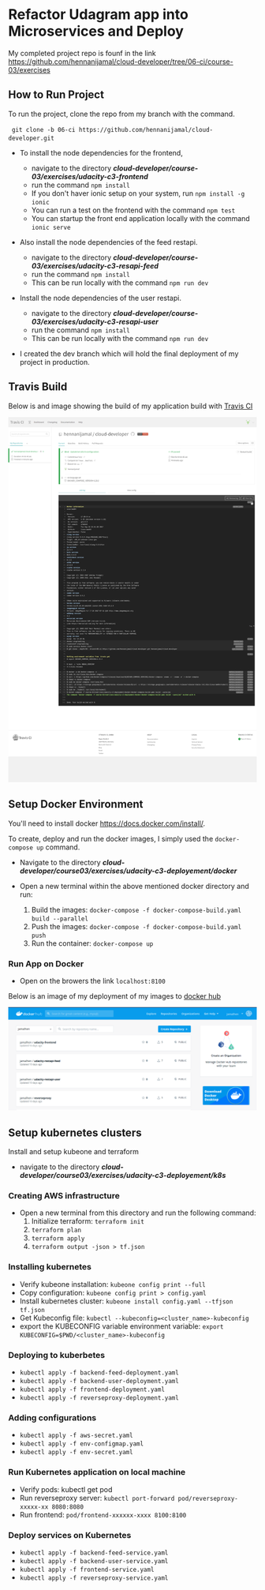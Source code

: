 # Refactor Udagram app into Microservices and Deploy

My completed project repo is founf in the link https://github.com/hennanijamal/cloud-developer/tree/06-ci/course-03/exercises

## How to Run Project

To run the project, clone the repo from my branch with the command.

` git clone -b 06-ci https://github.com/hennanijamal/cloud-developer.git`

- To install the node dependencies for the frontend, 
    - navigate to the directory ***cloud-developer/course-03/exercises/udacity-c3-frontend***
    - run the command `npm install`
    - If you don't haver ionic setup on your system, run `npm install -g ionic`
    - You can run a test on the frontend with the command `npm test`
    - You can startup the front end application locally with the command `ionic serve`

- Also install the node dependencies of the feed restapi.
    - navigate to the directory ***cloud-developer/course-03/exercises/udacity-c3-resapi-feed***
    - run the command `npm install`
    - This can be run locally with the command `npm run dev`

- Install the node dependencies of the user restapi.
    - navigate to the directory ***cloud-developer/course-03/exercises/udacity-c3-resapi-user***
    - run the command `npm install`
    - This can be run locally with the command `npm run dev`

- I created the dev branch which will hold the final deployment of my project in production.

## Travis Build 

Below is and image showing the build of my application build with [Travis CI ](https://travis-ci.org/hennanijamal/cloud-developer)

![travis](images/traviscli.png)

## Setup Docker Environment

You'll need to install docker https://docs.docker.com/install/.

To create, deploy and run the docker images, I simply used the `docker-compose up` command.

- Navigate to the directory ***cloud-developer/course03/exercises/udacity-c3-deployement/docker***

- Open a new terminal within the above mentioned docker directory and run:

    1. Build the images: `docker-compose -f docker-compose-build.yaml build --parallel`
    2. Push the images: `docker-compose -f docker-compose-build.yaml push`
    3. Run the container: `docker-compose up`

### Run App on Docker
- Open on the browers the link `localhost:8100`

Below is an image of my deployment of my images to  [docker hub](https://hub.docker.com/u/jamalhen) 

![docker hub](images/dockerhub.png)


## Setup kubernetes clusters

Install and setup kubeone and terraform

- navigate to the directory ***cloud-developer/course03/exercises/udacity-c3-deployement/k8s***

### Creating AWS infrastructure
- Open a new terminal from this directory and run the following command:
    1. Initialize terraform: `terraform init`
    2. `terraform plan`
    3. `terraform apply`
    4. `terraform output -json > tf.json`
  
### Installing kubernetes
- Verify kubeone installation: `kubeone config print --full`
- Copy configuration: `kubeone config print > config.yaml`
- Install kubernetes cluster: `kubeone install config.yaml --tfjson tf.json`
- Get Kubeconfig file: `kubectl --kubeconfig=<cluster_name>-kubeconfig`
- export the KUBECONFIG variable environment variable: `export KUBECONFIG=$PWD/<cluster_name>-kubeconfig` 

### Deploying to kuberbetes
- `kubectl apply -f backend-feed-deployment.yaml`
- `kubectl apply -f backend-user-deployment.yaml`
- `kubectl apply -f frontend-deployment.yaml`
- `kubectl apply -f reverseproxy-deployment.yaml`

### Adding configurations
- `kubectl apply -f aws-secret.yaml`
- `kubectl apply -f env-configmap.yaml`
- `kubectl apply -f env-secret.yaml`

### Run Kubernetes application on local machine

- Verify pods: kubectl get pod
- Run reverseproxy server: `kubectl port-forward pod/reverseproxy-xxxxx-xx 8080:8080`
- Run frontend: `pod/frontend-xxxxxx-xxxx 8100:8100`

### Deploy services on Kubernetes
- `kubectl apply -f backend-feed-service.yaml`
- `kubectl apply -f backend-user-service.yaml`
- `kubectl apply -f frontend-service.yaml`
- `kubectl apply -f reverseproxy-service.yaml`

